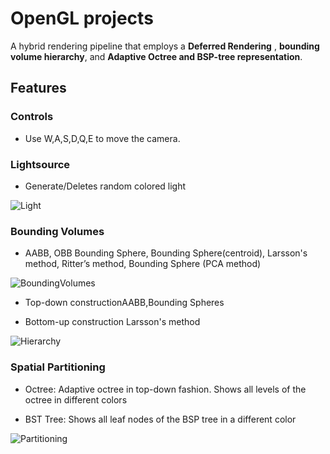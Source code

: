 # OpenGL projects

A hybrid rendering pipeline that employs a **Deferred Rendering** , **bounding volume hierarchy**, and **Adaptive Octree and BSP-tree representation**.

## Features

### Controls

  - Use W,A,S,D,Q,E to move the camera.

### Lightsource
  
  - Generate/Deletes random colored light
  
  ![Light](https://github.com/Picbridge/Spatial_partitioning/blob/main/gif/light.gif)
  
### Bounding Volumes

  - AABB, OBB Bounding Sphere, Bounding Sphere(centroid), Larsson's method, Ritter’s method, Bounding Sphere (PCA method)
  
  ![BoundingVolumes](https://github.com/Picbridge/Spatial_partitioning/blob/main/gif/BoundingVolume.gif)
  
  - Top-down constructionAABB,Bounding Spheres
  
  - Bottom-up construction Larsson's method

  ![Hierarchy](https://github.com/Picbridge/Spatial_partitioning/blob/main/gif/BV_Hierarchy.gif)

### Spatial Partitioning
  
  - Octree: Adaptive octree in top-down fashion. Shows all levels of the octree in different colors
  
  - BST Tree: Shows all leaf nodes of the BSP tree in a different color
  
  ![Partitioning](https://github.com/Picbridge/Spatial_partitioning/blob/main/gif/Partition.gif)
